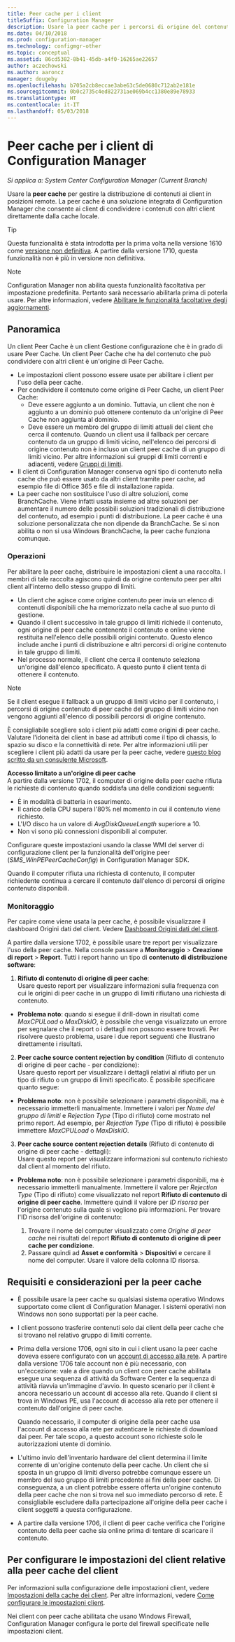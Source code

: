 ```yaml
---
title: Peer cache per i client
titleSuffix: Configuration Manager
description: Usare la peer cache per i percorsi di origine del contenuto del client quando si distribuiscono contenuti con System Center Configuration Manager.
ms.date: 04/10/2018
ms.prod: configuration-manager
ms.technology: configmgr-other
ms.topic: conceptual
ms.assetid: 86cd5382-8b41-45db-a4f0-16265ae22657
author: aczechowski
ms.author: aaroncz
manager: dougeby
ms.openlocfilehash: b705a2cb8eccae3abe63c5de0680c712ab2e181e
ms.sourcegitcommit: 0b0c2735c4ed822731ae069b4cc1380e89e78933
ms.translationtype: HT
ms.contentlocale: it-IT
ms.lasthandoff: 05/03/2018
---
```

# <a name="peer-cache-for-configuration-manager-clients"></a>Peer cache per i client di Configuration Manager

*Si applica a: System Center Configuration Manager (Current Branch)*

<!--1101436-->
Usare la **peer cache** per gestire la distribuzione di contenuti ai client in posizioni remote. La peer cache è una soluzione integrata di Configuration Manager che consente ai client di condividere i contenuti con altri client direttamente dalla cache locale.   

> [!TIP]  
> Questa funzionalità è stata introdotta per la prima volta nella versione 1610 come [versione non definitiva](/sccm/core/servers/manage/pre-release-features). A partire dalla versione 1710, questa funzionalità non è più in versione non definitiva.  


> [!Note]  
> Configuration Manager non abilita questa funzionalità facoltativa per impostazione predefinita. Pertanto sarà necessario abilitarla prima di poterla usare. Per altre informazioni, vedere [Abilitare le funzionalità facoltative degli aggiornamenti](/sccm/core/servers/manage/install-in-console-updates#bkmk_options).<!--505213-->  


## <a name="overview"></a>Panoramica
Un client Peer Cache è un client Gestione configurazione che è in grado di usare Peer Cache. Un client Peer Cache che ha del contenuto che può condividere con altri client è un'origine di Peer Cache.
 -  Le impostazioni client possono essere usate per abilitare i client per l'uso della peer cache.
 -  Per condividere il contenuto come origine di Peer Cache, un client Peer Cache:
    -  Deve essere aggiunto a un dominio. Tuttavia, un client che non è aggiunto a un dominio può ottenere contenuto da un'origine di Peer Cache non aggiunta al dominio.
    -  Deve essere un membro del gruppo di limiti attuali del client che cerca il contenuto. Quando un client usa il fallback per cercare contenuto da un gruppo di limiti vicino, nell'elenco dei percorsi di origine contenuto non è incluso un client peer cache di un gruppo di limiti vicino. Per altre informazioni sui gruppi di limiti correnti e adiacenti, vedere [Gruppi di limiti](/sccm/core/servers/deploy/configure/define-site-boundaries-and-boundary-groups##a-namebkmkboundarygroupsa-boundary-groups).
 - Il client di Configuration Manager conserva ogni tipo di contenuto nella cache che può essere usato da altri client tramite peer cache, ad esempio file di Office 365 e file di installazione rapida.<!--SMS.500850-->
 -  La peer cache non sostituisce l'uso di altre soluzioni, come BranchCache. Viene infatti usata insieme ad altre soluzioni per aumentare il numero delle possibili soluzioni tradizionali di distribuzione del contenuto, ad esempio i punti di distribuzione. La peer cache è una soluzione personalizzata che non dipende da BranchCache. Se si non abilita o non si usa Windows BranchCache, la peer cache funziona comunque.

### <a name="operations"></a>Operazioni

Per abilitare la peer cache, distribuire le impostazioni client a una raccolta. I membri di tale raccolta agiscono quindi da origine contenuto peer per altri client all'interno dello stesso gruppo di limiti.
 -  Un client che agisce come origine contenuto peer invia un elenco di contenuti disponibili che ha memorizzato nella cache al suo punto di gestione.
 -  Quando il client successivo in tale gruppo di limiti richiede il contenuto, ogni origine di peer cache contenente il contenuto e online viene restituita nell'elenco delle possibili origini contenuto. Questo elenco include anche i punti di distribuzione e altri percorsi di origine contenuto in tale gruppo di limiti.
 -  Nel processo normale, il client che cerca il contenuto seleziona un'origine dall'elenco specificato. A questo punto il client tenta di ottenere il contenuto.

> [!NOTE]
> Se il client esegue il fallback a un gruppo di limiti vicino per il contenuto, i percorsi di origine contenuto di peer cache del gruppo di limiti vicino non vengono aggiunti all'elenco di possibili percorsi di origine contenuto.  


È consigliabile scegliere solo i client più adatti come origini di peer cache. Valutare l'idoneità dei client in base ad attributi come il tipo di chassis, lo spazio su disco e la connettività di rete. Per altre informazioni utili per scegliere i client più adatti da usare per la peer cache, vedere [questo blog scritto da un consulente Microsoft](https://blogs.technet.microsoft.com/setprice/2016/06/29/pe-peer-cache-custom-reporting-examples/).

**Accesso limitato a un'origine di peer cache**  
A partire dalla versione 1702, il computer di origine della peer cache rifiuta le richieste di contenuto quando soddisfa una delle condizioni seguenti:  
  -  È in modalità di batteria in esaurimento.
  -  Il carico della CPU supera l'80% nel momento in cui il contenuto viene richiesto.
  -  L'I/O disco ha un valore di *AvgDiskQueueLength* superiore a 10.
  -  Non vi sono più connessioni disponibili al computer.   

Configurare queste impostazioni usando la classe WMI del server di configurazione client per la funzionalità dell'origine peer (*SMS_WinPEPeerCacheConfig*) in Configuration Manager SDK.

Quando il computer rifiuta una richiesta di contenuto, il computer richiedente continua a cercare il contenuto dall'elenco di percorsi di origine contenuto disponibili.   



### <a name="monitoring"></a>Monitoraggio   
Per capire come viene usata la peer cache, è possibile visualizzare il dashboard Origini dati del client. Vedere [Dashboard Origini dati del client](/sccm/core/servers/deploy/configure/monitor-content-you-have-distributed#client-data-sources-dashboard).

A partire dalla versione 1702, è possibile usare tre report per visualizzare l'uso della peer cache. Nella console passare a **Monitoraggio** > **Creazione di report** > **Report**. Tutti i report hanno un tipo di **contenuto di distribuzione software**:
1.  **Rifiuto di contenuto di origine di peer cache**:  
Usare questo report per visualizzare informazioni sulla frequenza con cui le origini di peer cache in un gruppo di limiti rifiutano una richiesta di contenuto.
 - **Problema noto**: quando si esegue il drill-down in risultati come *MaxCPULoad* o *MaxDiskIO*, è possibile che venga visualizzato un errore per segnalare che il report o i dettagli non possono essere trovati. Per risolvere questo problema, usare i due report seguenti che illustrano direttamente i risultati.

2. **Peer cache source content rejection by condition** (Rifiuto di contenuto di origine di peer cache - per condizione):  
Usare questo report per visualizzare i dettagli relativi al rifiuto per un tipo di rifiuto o un gruppo di limiti specificato. È possibile specificare quanto segue:

  - **Problema noto**: non è possibile selezionare i parametri disponibili, ma è necessario immetterli manualmente. Immettere i valori per *Nome del gruppo di limiti* e *Rejection Type* (Tipo di rifiuto) come mostrato nel primo report. Ad esempio, per *Rejection Type* (Tipo di rifiuto) è possibile immettere *MaxCPULoad* o *MaxDiskIO*.

3. **Peer cache source content rejection details** (Rifiuto di contenuto di origine di peer cache - dettagli):   
  Usare questo report per visualizzare informazioni sul contenuto richiesto dal client al momento del rifiuto.

 - **Problema noto**: non è possibile selezionare i parametri disponibili, ma è necessario immetterli manualmente. Immettere il valore per *Rejection Type* (Tipo di rifiuto) come visualizzato nel report **Rifiuto di contenuto di origine di peer cache**. Immettere quindi il valore per *ID risorsa* per l'origine contenuto sulla quale si vogliono più informazioni. Per trovare l'ID risorsa dell'origine di contenuto:  

    1. Trovare il nome del computer visualizzato come *Origine di peer cache* nei risultati del report **Rifiuto di contenuto di origine di peer cache per condizione**.  
    2. Passare quindi ad **Asset e conformità** > **Dispositivi** e cercare il nome del computer. Usare il valore della colonna ID risorsa.  


## <a name="requirements-and-considerations-for-peer-cache"></a>Requisiti e considerazioni per la peer cache
-   È possibile usare la peer cache su qualsiasi sistema operativo Windows supportato come client di Configuration Manager. I sistemi operativi non Windows non sono supportati per la peer cache.

-   I client possono trasferire contenuti solo dai client della peer cache che si trovano nel relativo gruppo di limiti corrente.

-   Prima della versione 1706, ogni sito in cui i client usano la peer cache doveva essere configurato con un [account di accesso alla rete](/sccm/core/plan-design/hierarchy/manage-accounts-to-access-content#a-namebkmknaaa-network-access-account). A partire dalla versione 1706 tale account non è più necessario, con un'eccezione: vale a dire quando un client con peer cache abilitata esegue una sequenza di attività da Software Center e la sequenza di attività riavvia un'immagine d'avvio. In questo scenario per il client è ancora necessario un account di accesso alla rete. Quando il client si trova in Windows PE, usa l'account di accesso alla rete per ottenere il contenuto dall'origine di peer cache.

    Quando necessario, il computer di origine della peer cache usa l'account di accesso alla rete per autenticare le richieste di download dai peer. Per tale scopo, a questo account sono richieste solo le autorizzazioni utente di dominio.

-   L'ultimo invio dell'inventario hardware del client determina il limite corrente di un'origine contenuto della peer cache. Un client che si sposta in un gruppo di limiti diverso potrebbe comunque essere un membro del suo gruppo di limiti precedente ai fini della peer cache. Di conseguenza, a un client potrebbe essere offerta un'origine contenuto della peer cache che non si trova nel suo immediato percorso di rete. È consigliabile escludere dalla partecipazione all'origine della peer cache i client soggetti a questa configurazione.
-    A partire dalla versione 1706, il client di peer cache verifica che l'origine contenuto della peer cache sia online prima di tentare di scaricare il contenuto. <!--sms.498675-->

## <a name="to-configure-client-peer-cache-client-settings"></a>Per configurare le impostazioni del client relative alla peer cache del client
Per informazioni sulla configurazione delle impostazioni client, vedere [Impostazioni della cache dei client](/sccm/core/clients/deploy/about-client-settings#client-cache-settings). Per altre informazioni, vedere [Come configurare le impostazioni client](/sccm/core/clients/deploy/configure-client-settings).

Nei client con peer cache abilitata che usano Windows Firewall, Configuration Manager configura le porte del firewall specificate nelle impostazioni client.
